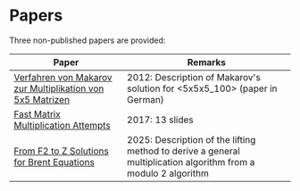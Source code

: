 # Papers

Three non-published papers are provided:

| Paper | Remarks |
| ----- | ------- |
| [Verfahren von Makarov zur Multiplikation von 5x5 Matrizen](Kemper%20-%202012%20-%20Verfahren%20von%20Makarov%20zur%20Multiplikation%20von%205x5%20Matrizen.pdf) | 2012: Description of Makarov's solution for <5x5x5_100> (paper in German) |
| [Fast Matrix Multiplication Attempts](Kemper%20-%202017%20-%20Fast%20Matrix%20Multiplication%20Attempts.pdf) | 2017: 13 slides |
| [From F2 to Z Solutions for Brent Equations](Kemper%20-%202025%20-%20From%20F2%20to%20Z%20Solutions%20for%20Brent%20Equations.pdf) | 2025: Description of the lifting method to derive a general multiplication algorithm from a modulo $2$ algorithm |
